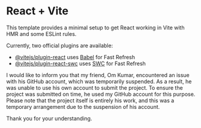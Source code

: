 # React + Vite

This template provides a minimal setup to get React working in Vite with HMR and some ESLint rules.

Currently, two official plugins are available:

- [@vitejs/plugin-react](https://github.com/vitejs/vite-plugin-react/blob/main/packages/plugin-react/README.md) uses [Babel](https://babeljs.io/) for Fast Refresh
- [@vitejs/plugin-react-swc](https://github.com/vitejs/vite-plugin-react-swc) uses [SWC](https://swc.rs/) for Fast Refresh


I would like to inform you that my friend, Om Kumar, encountered an issue with his GitHub account, which was temporarily suspended. As a result, he was unable to use his own account to submit the project. To ensure the project was submitted on time, he used my GitHub account for this purpose. Please note that the project itself is entirely his work, and this was a temporary arrangement due to the suspension of his account.

Thank you for your understanding.
